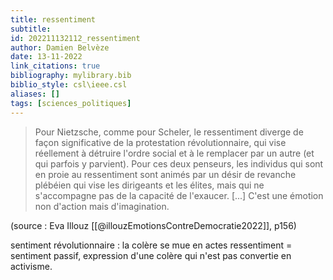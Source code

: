 ```yaml
---
title: ressentiment
subtitle:
id: 202211132112_ressentiment
author: Damien Belvèze
date: 13-11-2022
link_citations: true
bibliography: mylibrary.bib
biblio_style: csl\ieee.csl
aliases: []
tags: [sciences_politiques]
---
```


> Pour Nietzsche, comme pour Scheler, le ressentiment diverge de façon significative de la protestation révolutionnaire, qui vise réellement à détruire l'ordre social et à le remplacer par un autre (et qui parfois y parvient). Pour ces deux penseurs, les individus qui sont en proie au ressentiment sont animés par un désir de revanche plébéien qui vise les dirigeants et les élites, mais qui ne s'accompagne pas de la capacité de l'exaucer. \[...\] C'est une émotion non d'action mais d'imagination.

(source : Eva Illouz [[@illouzEmotionsContreDemocratie2022]], p156)

sentiment révolutionnaire : la colère se mue en actes
ressentiment = sentiment passif, expression d'une colère qui n'est pas convertie en activisme. 








